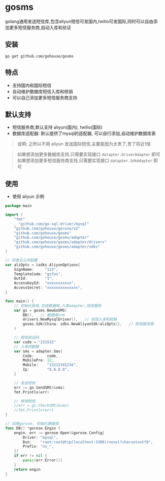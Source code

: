 # gosms
golang通用发送短信库,包含aliyun短信可发国内,twilio可发国际,同时可以自由添加更多短信服务商,自动入库和验证

## 安装
```shell script
go get github.com/gohouse/gosms
```

## 特点
- 支持国内和国际短信  
- 自动维护数据库短信入库和核销  
- 可以自己添加更多短信服务商支持  

## 默认支持
- 短信服务商,默认支持 aliyun(国内), twilio(国际)  
- 数据库适配器: 默认提供了mysql的适配器, 可以自行添加,自动维护数据库表  

> 说明: 之所以不用 aliyun 发送国际短信,主要是因为太贵了,贵了将近1倍

> 如果想添加更多数据库支持,只需要实现接口 `datapter.DriverAdapter` 即可  
> 如果想添加更多短信服务商支持,只需要实现接口 `datapter.SdkAdapter` 即可  
>
## 使用
- 使用 aliyun 示例
```go
package main

import (
	"fmt"
	_ "github.com/go-sql-driver/mysql"
	"github.com/gohouse/gorose/v2"
	"github.com/gohouse/gosms"
	"github.com/gohouse/gosms/adapter"
	"github.com/gohouse/gosms/adapter/drivers"
	"github.com/gohouse/gosms/adapter/sdks"
)

// 阿里云公共配置
var aliOpts = &sdks.AliyunOptions{
	SignName:     "123",
	TemplateCode: "gsfas",
	OutId:        "1",
	AccessKeyId:  "xxxxxxxxxxx",
	AccessSecret: "xxxxxxxxxxxxxx",
}

func main() {
	// 初始化短信,包括数据库,入库adapter,短信服务
	var gs = gosms.NewGoSMS(
		DB(),	// 数据库orm
		drivers.NewMysqlDriver(),	// 短信入库和核销
		gosms.Sdk{China: sdks.NewAliyunSdk(aliOpts)},	// 短信服务商
	)

	// 短信验证码
	var code = "231532"
	// 入库的数据
	var sms = adapter.Sms{
		Code:      code,
		MobilePre: 12,
		Mobile:    "13212341234",
		Ip:        "8.8.8.8",
	}

	// 发送短信
	err := gs.SendSMS(&sms)
	fmt.Println(err)

	// 核销短信
	//err = gs.CheckSMS(&sms)
	//fmt.Println(err)
}

// 试用gorose, 初始化数据库
func DB() *gorose.Engin {
	engin, err := gorose.Open(&gorose.Config{
		Driver: "mysql",
		Dsn:    "root:root@tcp(localhost:3306)/novel?charset=utf8",
		Prefix: "nv_",
	})
	if err != nil {
		panic(err.Error())
	}
	return engin
}

```